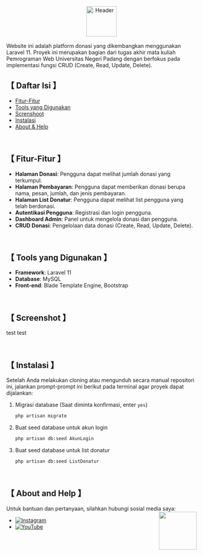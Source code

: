 <div align="center">
<picture>
  <source media="(prefers-color-scheme: dark)" srcset="https://github.com/SirGhazian/webiste-donasi-laravel/assets/142916107/8b668175-edfd-4b37-9bb5-291754cd53c2">
  <source media="(prefers-color-scheme: light)" srcset="https://github.com/SirGhazian/webiste-donasi-laravel/assets/142916107/ea92ccf0-55e3-49bc-b743-78a1df2cffd3">
  <img alt="Header" height="80" >
</picture>
</div>

<img src="/" width="100%" height="2px"/>
<p/>


Website ini adalah platform donasi yang dikembangkan menggunakan Laravel 11. Proyek ini merupakan bagian dari tugas akhir mata kuliah Pemrograman Web Universitas Negeri Padang dengan berfokus pada implementasi fungsi CRUD (Create, Read, Update, Delete).

## 【 Daftar Isi 】
- [Fitur-Fitur](#fitur)
- [Tools yang Digunakan](#tools)
- [Screnshoot](#screenshot)
- [Instalasi](#instalasi)
- [About & Help](#about)

<!------------>
</br>

## <a id="fitur"></a>【 Fitur-Fitur 】

- **Halaman Donasi**: Pengguna dapat melihat jumlah donasi yang terkumpul.
- **Halaman Pembayaran**: Pengguna dapat memberikan donasi berupa nama, pesan, jumlah, dan jenis pembayaran.
- **Halaman List Donatur**: Pengguna dapat melihat list pengguna yang telah berdonasi.
- **Autentikasi Pengguna**: Registrasi dan login pengguna.
- **Dashboard Admin**: Panel untuk mengelola donasi dan pengguna.
- **CRUD Donasi**: Pengelolaan data donasi (Create, Read, Update, Delete).

<!------------>
</br>

## <a id="tools"></a>【 Tools yang Digunakan 】

- **Framework**: Laravel 11
- **Database**: MySQL
- **Front-end**: Blade Template Engine, Bootstrap

<!------------>
</br>

## <a id="screenshot"></a>【 Screenshot 】
test test

<!------------>
</br>

## <a id="instalasi"></a>【 Instalasi 】
Setelah Anda melakukan cloning atau mengunduh secara manual repositori ini, jalankan prompt-prompt ini berikut pada terminal agar proyek dapat dijalankan:

1. Migrasi database (Saat diminta konfirmasi, enter ``yes``)
   ```bash
   php artisan migrate
3. Buat seed database untuk akun login
   ```bash
   php artisan db:seed AkunLogin
4. Buat seed database untuk list donatur
   ```bash
   php artisan db:seed ListDonatur

<!------------>
</br>

## <a id="about"></a>【 About and Help 】

Untuk bantuan dan pertanyaan, silahkan hubungi sosial media saya:
<img align="right" width="100" src="https://github.com/SirGhazian/praktikum-struktur-data-UNP/assets/142916107/b140fe43-3a57-4295-8493-79d929a5e3b0"> 

- [![Instagram](https://img.shields.io/badge/Instagram-%23E4405F.svg?logo=Instagram&logoColor=white)](https://instagram.com/ghazian_tza)
- [![YouTube](https://img.shields.io/badge/YouTube-%23FF0000.svg?logo=YouTube&logoColor=white)](https://www.youtube.com/channel/UCIp_064wQ8RqNSEy1asx_4w) 
